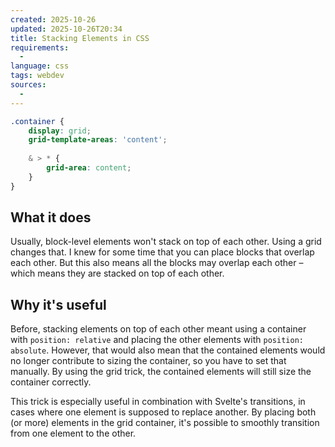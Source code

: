 ```yaml
---
created: 2025-10-26
updated: 2025-10-26T20:34
title: Stacking Elements in CSS
requirements:
  - 
language: css
tags: webdev
sources:
  - 
---
```


```css
.container {
	display: grid;
	grid-template-areas: 'content';
	
	& > * {
		grid-area: content;
	}
}
```

## What it does

Usually, block-level elements won't stack on top of each other.
Using a grid changes that.
I knew for some time that you can place blocks that overlap each other.
But this also means all the blocks may overlap each other – which means they are stacked on top of each other.

## Why it's useful

Before, stacking elements on top of each other meant using a container with `position: relative` and placing the other elements with `position: absolute`.
However, that would also mean that the contained elements would no longer contribute to sizing the container, so you have to set that manually.
By using the grid trick, the contained elements will still size the container correctly.

This trick is especially useful in combination with Svelte's transitions, in cases where one element is supposed to replace another.
By placing both (or more) elements in the grid container, it's possible to smoothly transition from one element to the other.